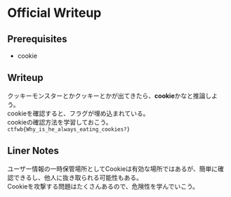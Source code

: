# Official Writeup

## Prerequisites

- cookie

## Writeup

クッキーモンスターとかクッキーとかが出てきたら、**cookie**かなと推論しよう。  
cookieを確認すると、フラグが埋め込まれている。  
cookieの確認方法を学習しておこう。  
`ctfwb{Why_is_he_always_eating_cookies?}`

## Liner Notes

ユーザー情報の一時保管場所としてCookieは有効な場所ではあるが、簡単に確認できるし、他人に抜き取られる可能性もある。  
Cookieを攻撃する問題はたくさんあるので、危険性を学んでいこう。
